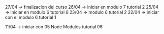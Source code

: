 27/04 -> finalizacion del curso
26/04 -> iniciar en modulo 7 tutorial 2
25/04 -> iniciar en modulo 6 tutorial 6
23/04 -> modulo 6 tutorial 2
22/04 -> iniciar con el modulo 6 tutorial 1

11/04 -> iniciar con 05 Node Modules tutorial 06
